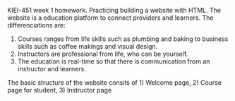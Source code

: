 KIEI-451 week 1 homework. Practicing building a website with HTML.
The website is a education platform to connect providers and learners. 
The differenciations are:
  1) Courses ranges from life skills such as plumbing and baking to business skills such as coffee makings and visual design.
  2) Instructors are professional from life, who can be yourself. 
  3) The education is real-time so that there is communication from an instructor and learners. 

The basic structure of the website consits of 1) Welcome page, 2) Course page for student, 3) Instructor page  
